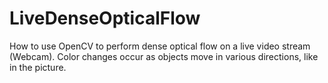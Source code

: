 # LiveDenseOpticalFlow
How to use OpenCV to perform dense optical flow on a live video stream (Webcam). Color changes occur as objects move in various directions, like in the picture.


